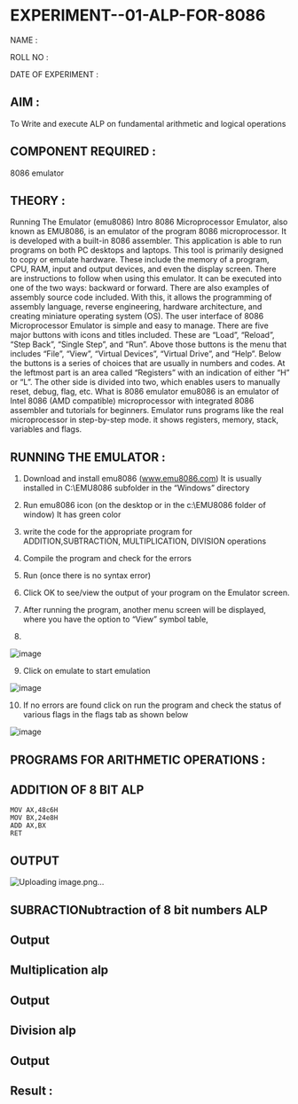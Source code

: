 # EXPERIMENT--01-ALP-FOR-8086

NAME :

ROLL NO :

DATE OF EXPERIMENT :

## AIM : 

To Write and execute ALP on fundamental arithmetic and logical operations

## COMPONENT REQUIRED :

8086  emulator 

## THEORY :

Running The Emulator (emu8086) Intro 8086 Microprocessor Emulator, also known as EMU8086, is an emulator of the program 8086 microprocessor. It is developed with a built-in 8086 assembler. This application is able to run programs on both PC desktops and laptops. This tool is primarily designed to copy or emulate hardware. These include the memory of a program, CPU, RAM, input and output devices, and even the display screen. There are instructions to follow when using this emulator. It can be executed into one of the two ways: backward or forward. There are also examples of assembly source code included. With this, it allows the programming of assembly language, reverse engineering, hardware architecture, and creating miniature operating system (OS). The user interface of 8086 Microprocessor Emulator is simple and easy to manage. There are five major buttons with icons and titles included. These are “Load”, “Reload”, “Step Back”, “Single Step”, and “Run”. Above those buttons is the menu that includes “File”, “View”, “Virtual Devices”, “Virtual Drive”, and “Help”. Below the buttons is a series of choices that are usually in numbers and codes. At the leftmost part is an area called “Registers” with an indication of either “H” or “L”. The other side is divided into two, which enables users to manually reset, debug, flag, etc. What is 8086 emulator emu8086 is an emulator of Intel 8086 (AMD compatible) microprocessor with integrated 8086 assembler and tutorials for beginners. Emulator runs programs like the real microprocessor in step-by-step mode. it shows registers, memory, stack, variables and flags.


## RUNNING THE EMULATOR :

1.	Download and install emu8086 (www.emu8086.com) It is usually installed in C:\EMU8086 subfolder in the “Windows” directory

2.	Run  emu8086 icon (on the desktop or in the c:\EMU8086 folder of window) It has green color 
  
3. write the code for the appropriate program for ADDITION,SUBTRACTION, MULTIPLICATION,  DIVISION operations 

4. Compile the program and check for the errors  

5.	Run (once there is no syntax error) 

6.	Click OK to see/view the output of your program on the Emulator screen. 


7.	After running the program, another menu screen will be displayed, where you have the option to “View” symbol table,

8.	 

![image](https://user-images.githubusercontent.com/36288975/189273263-d65baae9-4b8f-4723-afb3-c0ffa4052b04.png)

9.	Click on emulate to start emulation 

![image](https://user-images.githubusercontent.com/36288975/189273273-9bb36ec1-e2e8-4892-8d35-37707332bfdc.png)

10.	If no errors are found click on run the program and check the status of various flags in the flags tab as shown below 

![image](https://user-images.githubusercontent.com/36288975/189273277-113a2a33-4a40-4ff8-95a5-ecd3a1f504fe.png)

## PROGRAMS FOR ARITHMETIC  OPERATIONS :

## ADDITION  OF 8 BIT ALP 

```
MOV AX,48c6H
MOV BX,24e8H
ADD AX,BX
RET
```

## OUTPUT  

![Uploading image.png…]()

## SUBRACTIONubtraction   of 8 bit numbers  ALP 
 
## Output  
## Multiplication alp 
 ## Output  


## Division alp 

## Output  


## Result :
 








